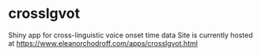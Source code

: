 # crosslgvot
Shiny app for cross-linguistic voice onset time data
Site is currently hosted at https://www.eleanorchodroff.com/apps/crosslgvot.html
